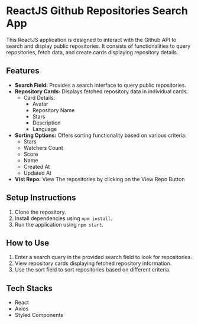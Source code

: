 # ReactJS Github Repositories Search App

This ReactJS application is designed to interact with the Github API to search and display public repositories. It consists of functionalities to query repositories, fetch data, and create cards displaying repository details.

## Features

- **Search Field:** Provides a search interface to query public repositories.
- **Repository Cards:** Displays fetched repository data in individual cards.
  - Card Details:
    - Avatar
    - Repository Name
    - Stars
    - Description
    - Language
- **Sorting Options:** Offers sorting functionality based on various criteria:
  - Stars
  - Watchers Count
  - Score
  - Name
  - Created At
  - Updated At
- **Vist Repo:** View The repositories by clicking on the View Repo Button

## Setup Instructions

1. Clone the repository.
2. Install dependencies using `npm install`.
3. Run the application using `npm start`.

## How to Use

1. Enter a search query in the provided search field to look for repositories.
2. View repository cards displaying fetched repository information.
3. Use the sort field to sort repositories based on different criteria.

## Tech Stacks

- React
- Axios
- Styled Components
